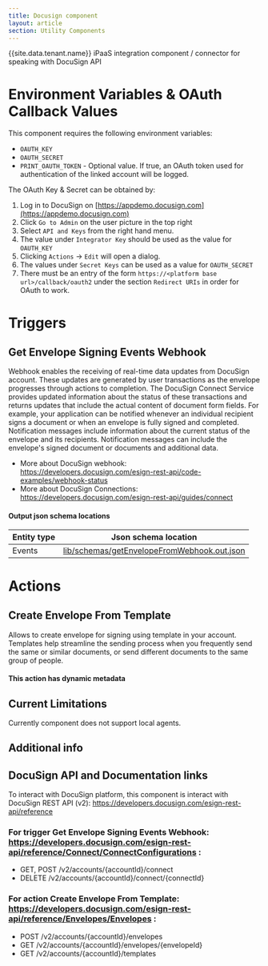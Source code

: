 ```yaml
---
title: Docusign component
layout: article
section: Utility Components
---
```


{{site.data.tenant.name}} iPaaS integration component / connector for speaking with DocuSign API

# Environment Variables & OAuth Callback Values
This component requires the following environment variables:
* `OAUTH_KEY`
* `OAUTH_SECRET`
* `PRINT_OAUTH_TOKEN` - Optional value.  If true, an OAuth token used for
 authentication of the linked account will be logged.

The OAuth Key & Secret can be obtained by:
1. Log in to DocuSign on [https://appdemo.docusign.com](https://appdemo.docusign.com)
2. Click `Go to Admin` on the user picture in the top right
3. Select `API and Keys` from the right hand menu.
4. The value under `Integrator Key` should be used as the value for `OAUTH_KEY`
5. Clicking `Actions` -> `Edit` will open a dialog.
6. The values under `Secret Keys` can be used as a value for `OAUTH_SECRET`
7. There must be an entry of the form `https://<platform base
url>/callback/oauth2` under the section `Redirect URIs` in order for OAuth to
work.

# Triggers
## Get Envelope Signing Events Webhook

Webhook enables the receiving of real-time data updates from DocuSign account. These updates are generated by user transactions as the envelope progresses through actions to completion. The DocuSign Connect Service provides updated information about the status of these transactions and returns updates that include the actual content of document form fields.
For example, your application can be notified whenever an individual recipient signs a document or when an envelope is fully signed and completed. Notification messages include information about the current status of the envelope and its recipients. Notification messages can include the envelope's signed document or documents and additional data.
  * More about DocuSign webhook: https://developers.docusign.com/esign-rest-api/code-examples/webhook-status
  * More about DocuSign Connections: https://developers.docusign.com/esign-rest-api/guides/connect

#### Output json schema locations
Entity type|Json schema location
-----------| -------------
|Events   |[lib/schemas/getEnvelopeFromWebhook.out.json](lib/schemas/getEnvelopeFromWebhook.out.json)

# Actions
## Create Envelope From Template

Allows to create envelope for signing using template in your account. Templates help streamline the sending process when you frequently send the same or similar documents, or send different documents to the same group of people.

#### This action has dynamic metadata

## Current Limitations

Currently component does not support local agents.

## Additional info
## DocuSign API and Documentation links
To interact with DocuSign platform, this component is interact with DocuSign REST API (v2): https://developers.docusign.com/esign-rest-api/reference

### For trigger Get Envelope Signing Events Webhook: https://developers.docusign.com/esign-rest-api/reference/Connect/ConnectConfigurations :
  * GET, POST /v2/accounts/{accountId}/connect
  * DELETE /v2/accounts/{accountId}/connect/{connectId}

### For action Create Envelope From Template: https://developers.docusign.com/esign-rest-api/reference/Envelopes/Envelopes :
  * POST /v2/accounts/{accountId}/envelopes
  * GET /v2/accounts/{accountId}/envelopes/{envelopeId}
  * GET /v2/accounts/{accountId}/templates
